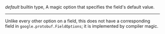*default* builtin type, A magic option that specifies the field's default value.

---

Unlike every other option on a field, this does not have a corresponding field in
`google.protobuf.FieldOptions`; it is implemented by compiler magic.

